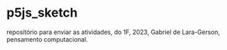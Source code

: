 # p5js_sketch
repositório para enviar as atividades, do 1F, 2023, Gabriel de Lara-Gerson, pensamento computacional.
